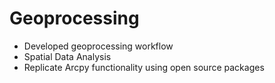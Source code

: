 # Geoprocessing
- Developed geoprocessing workflow
- Spatial Data Analysis
- Replicate Arcpy functionality using open source packages
